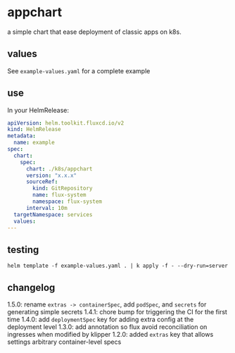# appchart

a simple chart that ease deployment of classic apps on k8s.

##  values

See `example-values.yaml` for a complete example

## use

In your HelmRelease:

```yaml
apiVersion: helm.toolkit.fluxcd.io/v2
kind: HelmRelease
metadata:
  name: example
spec:
  chart:
    spec:
      chart: ./k8s/appchart
      version: "x.x.x"
      sourceRef:
        kind: GitRepository
        name: flux-system
        namespace: flux-system
      interval: 10m
  targetNamespace: services
  values:
---
```

## testing

```
helm template -f example-values.yaml . | k apply -f - --dry-run=server
```


## changelog

1.5.0: rename `extras -> containerSpec`, add `podSpec`, and `secrets` for generating simple secrets
1.4.1: chore bump for triggering the CI for the first time
1.4.0: add `deploymentSpec` key for adding extra config at the deployment level
1.3.0: add annotation so flux avoid reconciliation on ingresses when modified by klipper
1.2.0: added `extras` key that allows settings arbitrary container-level specs
